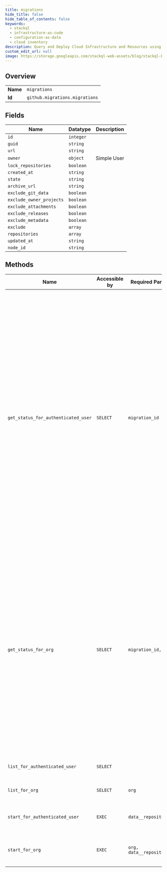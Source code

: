```yaml
---
title: migrations
hide_title: false
hide_table_of_contents: false
keywords:
  - stackql
  - infrastructure-as-code
  - configuration-as-data
  - cloud inventory
description: Query and Deploy Cloud Infrastructure and Resources using SQL
custom_edit_url: null
image: https://storage.googleapis.com/stackql-web-assets/blog/stackql-blog-post-featured-image.png
---
```

  
    

## Overview
<table><tbody>
<tr><td><b>Name</b></td><td><code>migrations</code></td></tr>
<tr><td><b>Id</b></td><td><code>github.migrations.migrations</code></td></tr>
</tbody></table>

## Fields
| Name | Datatype | Description |
| ---- | -------- | ----------- |
| `id` | `integer` |  |
| `guid` | `string` |  |
| `url` | `string` |  |
| `owner` | `object` | Simple User |
| `lock_repositories` | `boolean` |  |
| `created_at` | `string` |  |
| `state` | `string` |  |
| `archive_url` | `string` |  |
| `exclude_git_data` | `boolean` |  |
| `exclude_owner_projects` | `boolean` |  |
| `exclude_attachments` | `boolean` |  |
| `exclude_releases` | `boolean` |  |
| `exclude_metadata` | `boolean` |  |
| `exclude` | `array` |  |
| `repositories` | `array` |  |
| `updated_at` | `string` |  |
| `node_id` | `string` |  |
## Methods
| Name | Accessible by | Required Params | Description |
| ---- | ------------- | --------------- | ----------- |
| `get_status_for_authenticated_user` | `SELECT` | `migration_id` | Fetches a single user migration. The response includes the `state` of the migration, which can be one of the following values:<br /><br />*   `pending` - the migration hasn't started yet.<br />*   `exporting` - the migration is in progress.<br />*   `exported` - the migration finished successfully.<br />*   `failed` - the migration failed.<br /><br />Once the migration has been `exported` you can [download the migration archive](https://docs.github.com/rest/reference/migrations#download-a-user-migration-archive). |
| `get_status_for_org` | `SELECT` | `migration_id, org` | Fetches the status of a migration.<br /><br />The `state` of a migration can be one of the following values:<br /><br />*   `pending`, which means the migration hasn't started yet.<br />*   `exporting`, which means the migration is in progress.<br />*   `exported`, which means the migration finished successfully.<br />*   `failed`, which means the migration failed. |
| `list_for_authenticated_user` | `SELECT` |  | Lists all migrations a user has started. |
| `list_for_org` | `SELECT` | `org` | Lists the most recent migrations. |
| `start_for_authenticated_user` | `EXEC` | `data__repositories` | Initiates the generation of a user migration archive. |
| `start_for_org` | `EXEC` | `org, data__repositories` | Initiates the generation of a migration archive. |

